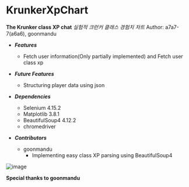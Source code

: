 # KrunkerXpChart
**The Krunker class XP chat**
*실험적 크런커 클래스 경험치 차트*
Author: a7a7-7(a6a6), goonmandu

* _**Features**_
  * Fetch user information(Only partially implemented) and Fetch user class xp
 
* _**Future Features**_
  * Structuring player data using json

* _**Dependencies**_
  * Selenium 4.15.2
  * Matplotlib 3.8.1
  * BeautifulSoup4 4.12.2
  * chromedriver

* _**Contributors**_
  * goonmandu
    * Implementing easy class XP parsing using BeautifulSoup4

![image](https://github.com/a7a7-7/KrunkerXpChart/assets/97081428/576cf770-08b0-4753-abb9-994eee17b21f)



**Special thanks to goonmandu**


